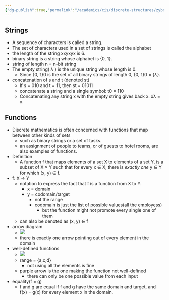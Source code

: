 ```yaml
---
{"dg-publish":true,"permalink":"/academics/cis/discrete-structures/zybook/","created":"2023-09-16T22:34:09.024-04:00","updated":"2025-07-08T10:47:55.461-04:00"}
---
```


## Strings
- A sequence of characters is called a string.
- The set of characters used in a set of strings is called the alphabet
- the length of the string xxyxyx is 6.
- binary string is a string whose alphabet is {0, 1}.
- string of length n = n-bit string
- The empty string( λ ) is the unique string whose length is 0.
	- Since {0, 1}0 is the set of all binary strings of length 0, {0, 1}0 = {λ}.
- concatenation of s and t (denoted st)
	- If s = 010 and t = 11, then st = 01011
	- concatenate a string and a single symbol: t0 = 110
	- Concatenating any string x with the empty string gives back x: xλ = x.

## Functions
- Discrete mathematics is often concerned with functions that map between other kinds of sets
	- such as binary strings or a set of tasks.
	- an assignment of people to teams, or of guests to hotel rooms, are also examples of functions.
- Definition
	- A function f that maps elements of a set X to elements of a set Y, is a subset of X × Y such that for every x ∈ X, there is _exactly one_ y ∈ Y for which (x, y) ∈ f.
- f: X → Y
	- notation to express the fact that f is a function from X to Y.
		- x = domain
		- y = codomain/target
			- not the range
			- codomain is just the list of possible values(all the employess)
				- but the function might not promote every single one of them
	- can also be denoted as (x, y) ∈ f
- arrow diagram
	- ![](https://i.imgur.com/aPuKktN.png)
	- there is exactly one arrow pointing out of every element in the domain
- well-defined functions
	- ![](https://i.imgur.com/bonsLhC.png)
	- range = {a,c,d}
		- not using all the elements is fine
	- purple arrow is the one making the function not well-defined
		- there can only be one possible value from each input
- equality(f = g)
	- f and g are equal if f and g have the same domain and target, and f(x) = g(x) for every element x in the domain.



